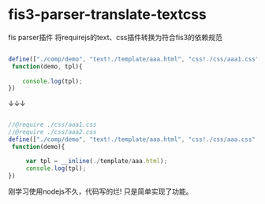 # fis3-parser-translate-textcss

fis parser插件 将requirejs的text、css插件转换为符合fis3的依赖规范

```js

define(["./comp/demo", "text!./template/aaa.html", "css!./css/aaa1.css", "css!./css/aaa2.css"],
 function(demo, tpl){
	
	console.log(tpl);
})

```

↓↓↓

```js

//@require ./css/aaa1.css
//@require ./css/aaa2.css
define(["./comp/demo", "text!./template/aaa.html", "css!./css/aaa.css", "css!./css/aaa2.css"],
 function(demo){

     var tpl = __inline(./template/aaa.html);
     console.log(tpl);
})

```

刚学习使用nodejs不久，代码写的烂! 只是简单实现了功能。